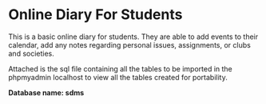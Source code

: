 # Online Diary For Students

This is a basic online diary for students. They are able to add events to their calendar, add any notes regarding
personal issues, assignments, or clubs and societies.

Attached is the sql file containing all the tables to be imported in 
the phpmyadmin localhost to view all the tables created for portability.

**Database name: sdms**

